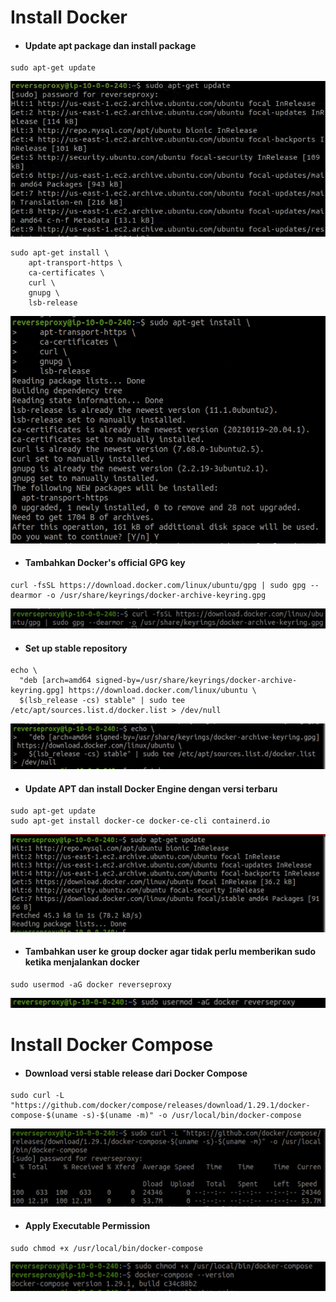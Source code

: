 # Install Docker

* #### Update apt package dan install package
```
sudo apt-get update
```

![02](assets/Selection_680.png)


```
sudo apt-get install \
    apt-transport-https \
    ca-certificates \
    curl \
    gnupg \
    lsb-release
```


![02](assets/Selection_679.png)

* #### Tambahkan Docker's official GPG key
```
curl -fsSL https://download.docker.com/linux/ubuntu/gpg | sudo gpg --dearmor -o /usr/share/keyrings/docker-archive-keyring.gpg
```

![02](assets/Selection_681.png)

* #### Set up stable repository
```
echo \
  "deb [arch=amd64 signed-by=/usr/share/keyrings/docker-archive-keyring.gpg] https://download.docker.com/linux/ubuntu \
  $(lsb_release -cs) stable" | sudo tee /etc/apt/sources.list.d/docker.list > /dev/null
```

![02](assets/Selection_682.png)


* #### Update APT dan install Docker Engine dengan versi terbaru
```
sudo apt-get update
sudo apt-get install docker-ce docker-ce-cli containerd.io
```
![02](assets/Selection_683.png)



* #### Tambahkan user ke group docker agar tidak perlu memberikan sudo ketika menjalankan docker
```
sudo usermod -aG docker reverseproxy
```
![02](assets/Selection_687.png)



# Install Docker Compose

* #### Download versi stable release dari Docker Compose
```
sudo curl -L "https://github.com/docker/compose/releases/download/1.29.1/docker-compose-$(uname -s)-$(uname -m)" -o /usr/local/bin/docker-compose
```

![02](assets/Selection_685.png)

* #### Apply Executable Permission
```
sudo chmod +x /usr/local/bin/docker-compose
```

![02](assets/Selection_686.png)